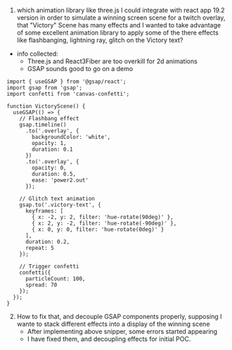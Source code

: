 
1. which animation library like three.js I could integrate with react app 19.2 version in order to simulate a winning screen scene for a twitch overlay, that "Victory" Scene has many effects and I wanted to take advantage of some excellent animation library to apply some of the there effects like flashbanging, lightning ray, glitch on the Victory text?

- info collected:
  - Three.js and React3Fiber are too overkill for 2d animations
  - GSAP sounds good to go on a demo

```
import { useGSAP } from '@gsap/react';
import gsap from 'gsap';
import confetti from 'canvas-confetti';

function VictoryScene() {
  useGSAP(() => {
    // Flashbang effect
    gsap.timeline()
      .to('.overlay', { 
        backgroundColor: 'white', 
        opacity: 1, 
        duration: 0.1 
      })
      .to('.overlay', { 
        opacity: 0, 
        duration: 0.5, 
        ease: 'power2.out' 
      });
    
    // Glitch text animation
    gsap.to('.victory-text', {
      keyframes: [
        { x: -2, y: 2, filter: 'hue-rotate(90deg)' },
        { x: 2, y: -2, filter: 'hue-rotate(-90deg)' },
        { x: 0, y: 0, filter: 'hue-rotate(0deg)' }
      ],
      duration: 0.2,
      repeat: 5
    });
    
    // Trigger confetti
    confetti({ 
      particleCount: 100, 
      spread: 70 
    });
  });
}
```

2. How to fix that, and decouple GSAP components properly, supposing I wante to stack different effects into a display of the winning scene
    - After implementing above snipper, some errors started appearing
    - I have fixed them, and decoupling effects for initial POC.